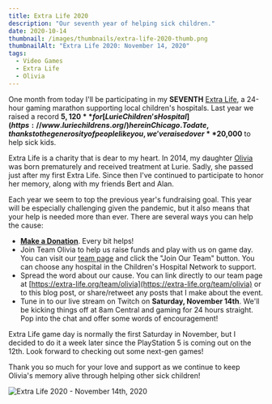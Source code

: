 ```yaml
---
title: Extra Life 2020
description: "Our seventh year of helping sick children."
date: 2020-10-14
thumbnail: /images/thumbnails/extra-life-2020-thumb.png
thumbnailAlt: "Extra Life 2020: November 14, 2020"
tags:
  - Video Games
  - Extra Life
  - Olivia
---
```


One month from today I'll be participating in my **SEVENTH** [Extra Life](https://extra-life.org), a 24-hour gaming marathon supporting local children's hospitals. Last year we raised a record **$5,120** for [Lurie Children's Hospital](https://www.luriechildrens.org/) here in Chicago. To date, thanks to the generosity of people like you, we've raised over **$20,000** to help sick kids.

Extra Life is a charity that is dear to my heart. In 2014, my daughter [Olivia](/posts/2018-08-26-four-years/) was born prematurely and received treatment at Lurie. Sadly, she passed just after my first Extra Life. Since then I've continued to participate to honor her memory, along with my friends Bert and Alan.

Each year we seem to top the previous year's fundraising goal. This year will be especially challenging given the pandemic, but it also means that your help is needed more than ever. There are several ways you can help the cause:

* **[Make a Donation](https://idol.pe/team-olivia)**. Every bit helps!
* Join Team Olivia to help us raise funds and play with us on game day. You can visit our [team page](https://extra-life.org/team/olivia) and click the "Join Our Team" button. You can choose any hospital in the Children's Hospital Network to support.
* Spread the word about our cause. You can link directly to our team page at [https://extra-life.org/team/olivia](https://extra-life.org/team/olivia) or to this blog post, or share/retweet any posts that I make about the event.
* Tune in to our live stream on Twitch on **Saturday, November 14th**. We'll be kicking things off at 8am Central and gaming for 24 hours straight. Pop into the chat and offer some words of encouragement!

Extra Life game day is normally the first Saturday in November, but I decided to do it a week later since the PlayStation 5 is coming out on the 12th. Look forward to checking out some next-gen games!

Thank you so much for your love and support as we continue to keep Olivia's memory alive through helping other sick children!

![Extra Life 2020 - November 14th, 2020](/images/extra-life-2020.png)